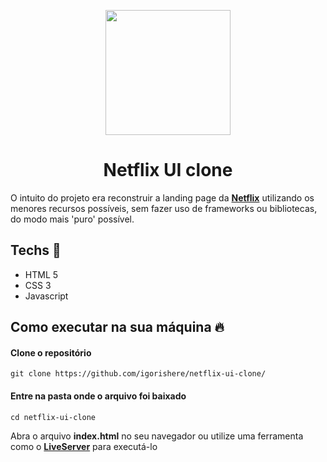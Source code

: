 <p align="center">
  <img src="https://cdn.worldvectorlogo.com/logos/netflix-1.svg" width="200" />
</p>

<h1 align="center">
  Netflix UI clone
</h1>

O intuito do projeto era reconstruir a landing page da **[Netflix](https://www.netflix.com/br/)** utilizando 
os menores recursos possíveis, sem fazer uso de frameworks ou bibliotecas, do modo mais 'puro' possível.

## Techs :wrench:

 - HTML 5
 - CSS 3
 - Javascript
 
## Como executar na sua máquina :fire:

#### Clone o repositório
```
git clone https://github.com/igorishere/netflix-ui-clone/
```
#### Entre na pasta onde o arquivo foi baixado
```
cd netflix-ui-clone
```
Abra o arquivo **index.html** no seu navegador ou utilize uma ferramenta como o 
**[LiveServer](https://marketplace.visualstudio.com/items?itemName=ritwickdey.LiveServer)** para executá-lo

 
